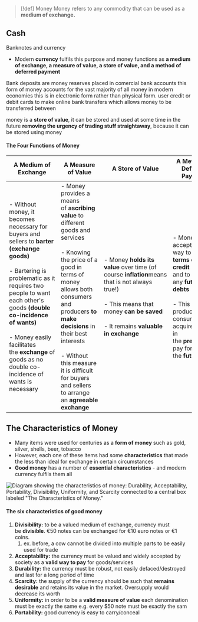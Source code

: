 > [!def] Money
Money refers to any commodity that can be used as a **medium of exchange.**

## Cash
Banknotes and currency

- Modern **currency** fulfils this purpose and money functions as **a medium of exchange, a measure of value, a store of value, and a method of deferred payment**

Bank deposits are money reserves placed in comercial bank accounts
this form of money accounts for the vast majority of all money in modern economies
this is in electronic form rather than physical form.
user credit or debit cards to make online bank transfers which allows money to be transferred between 


money is a **store of value**, it can be stored and used at some time in the future
**removing the urgency of trading stuff straightaway**, because it can be stored using money


#### The Four Functions of Money

| **A Medium of Exchange**                                                                                                                                                                                                                                                                                                                  | **A Measure of Value**                                                                                                                                                                                                                                                                                                                     | **A Store of Value**                                                                                                                                                                               | **A Method of Deferred Payment**                                                                                                                                                                                              |
| ----------------------------------------------------------------------------------------------------------------------------------------------------------------------------------------------------------------------------------------------------------------------------------------------------------------------------------------- | ------------------------------------------------------------------------------------------------------------------------------------------------------------------------------------------------------------------------------------------------------------------------------------------------------------------------------------------ | -------------------------------------------------------------------------------------------------------------------------------------------------------------------------------------------------- | ----------------------------------------------------------------------------------------------------------------------------------------------------------------------------------------------------------------------------- |
| - Without money, it becomes necessary for buyers and sellers to **barter (exchange goods)**<br>    <br>- Bartering is problematic as it requires two people to want each other's goods **(double co-incidence of wants)**<br>    <br>- Money easily facilitates the **exchange** of goods as no double co-incidence of wants is necessary | - Money provides a means of **ascribing value** to different goods and services<br>    <br>- Knowing the price of a good in terms of money allows both consumers and producers **to make decisions** in their best interests<br>    <br>- Without this measure it is difficult for buyers and sellers to arrange an **agreeable exchange** | - Money **holds its value** over time (of course **inflation**means that is not always true!)<br>    <br>- This means that money **can be saved**<br>    <br>- It remains **valuable in exchange** | - Money is an acceptable way to **arrange terms of credit** (loans) and to settle any **future debts**<br>    <br>- This allows producers and consumers to acquire goods in the **present**and pay for them in the **future** |








## The Characteristics of Money

- Many items were used for centuries as a **form of money** such as gold, silver, shells, beer, tobacco
- However, each one of these items had some **characteristics** that made the less than ideal for exchange in certain circumstances
- **Good money** has a number of **essential characteristics** - and modern currency fulfils them all 
    

![Diagram showing the characteristics of money: Durability, Acceptability, Portability, Divisibility, Uniformity, and Scarcity connected to a central box labeled "The Characteristics of Money."](media/Diagram_showing_the_characteristics_of_money!_Durability,_Acceptability,_Portability,_Divisibility,_.png)

#### The six characteristics of good money

1. **Divisibility:** to be a valued medium of exchange, currency must be **divisible**. €50 notes can be exchanged for €10 euro notes or €1 coins.
	1. ex. before, a cow cannot be divided into multiple parts to be easily used for trade
2. **Acceptability:** the currency must be valued and widely accepted by society as a **valid way to pay** for goods/services
3. **Durability:** the currency must be robust, not easily defaced/destroyed and last for a long period of time
4. **Scarcity:** the supply of the currency should be such that **remains desirable** and retains its value in the market. Oversupply would decrease its worth
5. **Uniformity:** in order to be a **valid measure of value** each denomination must be exactly the same e.g. every $50 note must be exactly the sam
6. **Portability:** good currency is easy to carry/conceal



